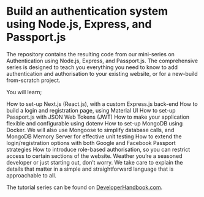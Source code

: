 # Build an authentication system using Node.js, Express, and Passport.js

The repository contains the resulting code from our mini-series on Authentication using Node.js, Express, and Passport.js. The comprehensive series is designed to teach you everything you need to know to add authentication and authorisation to your existing website, or for a new-build from-scratch project.

You will learn;

How to set-up Next.js (React.js), with a custom Express.js back-end
How to build a login and registration page, using Material UI
How to set-up Passport.js with JSON Web Tokens (JWT)
How to make your application flexible and configurable using dotenv
How to set-up MongoDB using Docker. We will also use Mongoose to simplify database calls, and MongoDB Memory Server for effective unit testing
How to extend the login/registration options with both Google and Facebook Passport strategies
How to introduce role-based authorisation, so you can restrict access to certain sections of the website.
Weather you’re a seasoned developer or just starting out, don’t worry. We take care to explain the details that matter in a simple and straightforward language that is approachable to all.

The tutorial series can be found on [DeveloperHandbook.com](https://developerhandbook.com/passport.js/node-express-passport-authentication-mini-series/).
